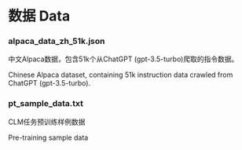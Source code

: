# 数据 Data

###  alpaca_data_zh_51k.json

中文Alpaca数据，包含51k个从ChatGPT (gpt-3.5-turbo)爬取的指令数据。

Chinese Alpaca dataset, containing 51k instruction data crawled from ChatGPT (gpt-3.5-turbo).

###  pt_sample_data.txt

CLM任务预训练样例数据

Pre-training sample data